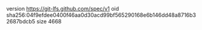 version https://git-lfs.github.com/spec/v1
oid sha256:04f9efdee0400f46aa0d30acd99bf565290168e6b146dd48a8716b32687bdcb5
size 4668
